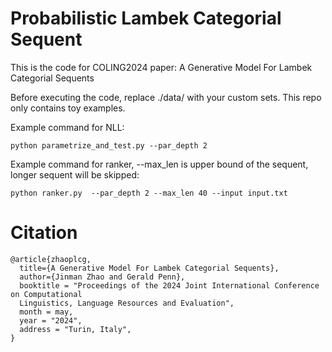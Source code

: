 # Probabilistic Lambek Categorial Sequent

This is the code for COLING2024 paper: A Generative Model For Lambek Categorial Sequents

Before executing the code, replace ./data/ with your custom sets. This repo only contains toy examples.

Example command for NLL:

```python parametrize_and_test.py --par_depth 2 ```

Example command for ranker, --max_len is upper bound of the sequent, longer sequent will be skipped:

```python ranker.py  --par_depth 2 --max_len 40 --input input.txt```

# Citation
```
@article{zhaoplcg,
  title={A Generative Model For Lambek Categorial Sequents}, 
  author={Jinman Zhao and Gerald Penn},
  booktitle = "Proceedings of the 2024 Joint International Conference on Computational
  Linguistics, Language Resources and Evaluation",
  month = may,
  year = "2024",
  address = "Turin, Italy",
}
```
